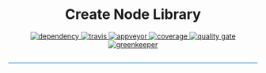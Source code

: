 <h1 align="center">Create Node Library</h1>

<p align="center">
  <a href="https://david-dm.org/DaNautilus/create-node-library">
    <img src="https://david-dm.org/DaNautilus/create-node-library/status.svg?style=flat" alt="dependency" />
  </a>
  <a href="https://travis-ci.org/DaNautilus/create-node-library">
    <img src="https://travis-ci.org/DaNautilus/create-node-library.svg?branch=master" alt="travis" />
  </a>
    <a href="https://ci.appveyor.com/project/DaNautilus/database-metrics-logger/branch/master">
    <img src="https://ci.appveyor.com/api/projects/status/boscpdij2106sycw?svg=true&passingText=windows%20passing&pendingText=windows%20pending&failingText=windows%20failing" alt="appveyor" />
  </a>
  <a href="https://sonarcloud.io/dashboard?id=DaNautilus_create-node-library">
    <img src="https://sonarcloud.io/api/project_badges/measure?project=DaNautilus_create-node-library&metric=coverage" alt="coverage" />
  </a>
  <a href="https://sonarcloud.io/dashboard/index/DaNautilus_create-node-library">
    <img src="https://sonarcloud.io/api/project_badges/measure?project=DaNautilus_create-node-library&metric=alert_status" alt="quality gate" />
  </a>
  <a href="https://greenkeeper.io/">
    <img src="https://badges.greenkeeper.io/DaNautilus/create-node-library.svg" alt="greenkeeper" />
  </a>
</p>

![divider](./divider.png)
